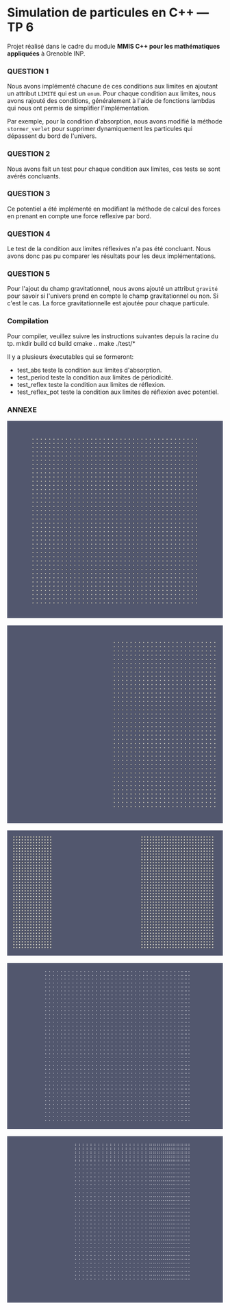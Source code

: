 # Simulation de particules en C++ — TP 6

Projet réalisé dans le cadre du module **MMIS C++ pour les mathématiques appliquées** à Grenoble INP.

### QUESTION 1

Nous avons implémenté chacune de ces conditions aux limites en ajoutant un attribut `LIMITE` qui est un `enum`. Pour chaque condition aux limites, nous avons rajouté des conditions, généralement à l'aide de fonctions lambdas qui nous ont permis de simplifier l'implémentation.

Par exemple, pour la condition d'absorption, nous avons modifié la méthode `stormer_verlet` pour supprimer dynamiquement les particules qui dépassent du bord de l'univers.

### QUESTION 2

Nous avons fait un test pour chaque condition aux limites, ces tests se sont avérés concluants.

### QUESTION 3

Ce potentiel a été implémenté en modifiant la méthode de calcul des forces en prenant en compte une force reflexive par bord.

### QUESTION 4

Le test de la condition aux limites réflexives n'a pas été concluant. Nous avons donc pas pu comparer les résultats pour les deux implémentations.

### QUESTION 5

Pour l'ajout du champ gravitationnel, nous avons ajouté un attribut `gravité` pour savoir si l'univers prend en compte le champ gravitationnel ou non. Si c'est le cas. La force gravitationnelle est ajoutée pour chaque particule.

### Compilation

Pour compiler, veuillez suivre les instructions suivantes depuis la racine du tp. mkdir build cd build cmake .. make ./test/\*

Il y a plusieurs éxecutables qui se formeront:

-   test_abs teste la condition aux limites d'absorption.
-   test_period teste la condition aux limites de périodicité.
-   test_reflex teste la condition aux limites de réflexion.
-   test_reflex_pot teste la condition aux limites de réflexion avec potentiel.

### ANNEXE

![Simulation a l'instant initial](instant_initial.png)

![Test d'absorption](absorption.png)

![Test de périodicité](periodicite.png)

![Test de réflexion a t1](reflexion_debut.png)

![Test de réflexion a t2\>t1](reflexion_fin.png)
